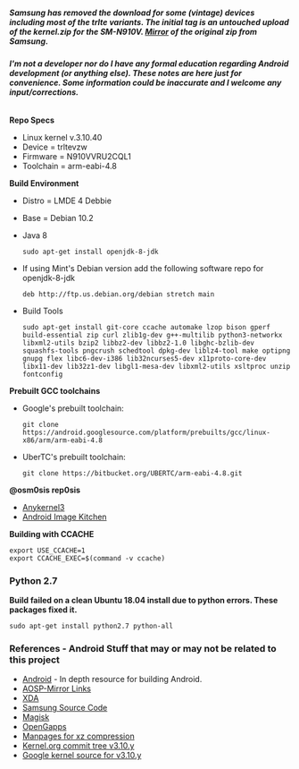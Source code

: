 ##### Samsung has removed the download for some (vintage) devices including most of the trlte variants. The initial tag is an untouched upload of the kernel.zip for the SM-N910V. [Mirror](https://www.androidfilehost.com/?fid=14943124697586354076) of the original zip from Samsung.

###### ***I'm not a developer nor do I have any formal education regarding Android development (or anything else). These notes are here just for convenience. Some information could be inaccurate and I welcome any input/corrections.***

**Repo Specs**
* Linux kernel v.3.10.40
* Device = trltevzw
* Firmware = N910VVRU2CQL1
* Toolchain = arm-eabi-4.8

**Build Environment**
* Distro = LMDE 4 Debbie 
* Base = Debian 10.2
* Java 8

      sudo apt-get install openjdk-8-jdk

* If using Mint's Debian version add the following software repo for openjdk-8-jdk

      deb http://ftp.us.debian.org/debian stretch main

      

* Build Tools

      sudo apt-get install git-core ccache automake lzop bison gperf build-essential zip curl zlib1g-dev g++-multilib python3-networkx libxml2-utils bzip2 libbz2-dev libbz2-1.0 libghc-bzlib-dev squashfs-tools pngcrush schedtool dpkg-dev liblz4-tool make optipng gnupg flex libc6-dev-i386 lib32ncurses5-dev x11proto-core-dev libx11-dev lib32z1-dev libgl1-mesa-dev libxml2-utils xsltproc unzip fontconfig

**Prebuilt GCC toolchains**

* Google's prebuilt toolchain:

      git clone https://android.googlesource.com/platform/prebuilts/gcc/linux-x86/arm/arm-eabi-4.8
      
* UberTC's prebuilt toolchain:

      git clone https://bitbucket.org/UBERTC/arm-eabi-4.8.git

**@osm0sis rep0sis**
* [Anykernel3](https://github.com/osm0sis/AnyKernel3.git)
* [Android Image Kitchen](https://github.com/osm0sis/Android-Image-Kitchen.git)

**Building with CCACHE**

    export USE_CCACHE=1
    export CCACHE_EXEC=$(command -v ccache)
    
### Python 2.7
**Build failed on a clean Ubuntu 18.04 install due to python errors. These packages fixed it.**

    sudo apt-get install python2.7 python-all

### References - Android Stuff that may or may not be related to this project
* [Android](https://source.android.com/) - In depth resource for building Android.
* [AOSP-Mirror Links](https://aosp-mirror.github.io/)
* [XDA](https://www.xda-developers.com/)
* [Samsung Source Code](https://opensource.samsung.com)
* [Magisk](https://github.com/topjohnwu/Magisk.git)
* [OpenGapps](https://github.com/opengapps/opengapps.git)
* [Manpages for xz compression](http://http://manpages.org/xz)
* [Kernel.org commit tree v3.10.y](https://git.kernel.org/pub/scm/linux/kernel/git/stable/linux.git/log/?h=linux-3.10.y)
* [Google kernel source for v3.10.y](https://kernel.googlesource.com/pub/scm/linux/kernel/git/stable/linux/+/refs/heads/linux-3.10.y)

